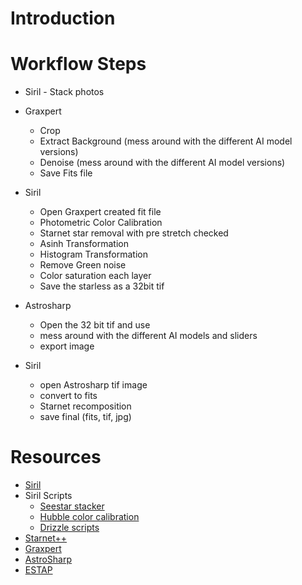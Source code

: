 # Introduction


# Workflow Steps

- Siril - Stack photos
- Graxpert
    + Crop 
    + Extract Background (mess around with the different AI model versions)
    + Denoise (mess around with the different AI model versions)
    + Save Fits file

- Siril
    - Open Graxpert created fit file
    - Photometric Color Calibration
    - Starnet star removal with pre stretch checked
    - Asinh Transformation 
    - Histogram Transformation
    - Remove Green noise
    - Color saturation each layer
    - Save the starless as a 32bit tif

- Astrosharp
    - Open the 32 bit tif and use 
    - mess around with the different AI models and sliders
    - export image

- Siril
    - open Astrosharp tif image
    - convert to fits
    - Starnet recomposition
    - save final (fits, tif, jpg)



# Resources
- [Siril]()
- Siril Scripts
    - [Seestar stacker]()
    - [Hubble color calibration]()
    - [Drizzle scripts]()
- [Starnet++]()
- [Graxpert]()
- [AstroSharp]()
- [ESTAP]()
